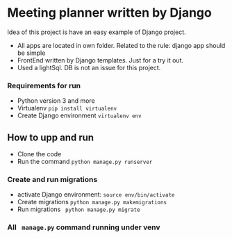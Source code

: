 # Meeting planner written by Django

Idea of this project is have an easy example of Django project. 

- All apps are located in own folder. Related to  the rule: django app should be simple  
- FrontEnd written by Django templates. Just for a try it out.
- Used a lightSql. DB is not an issue for this project. 

### Requirements for run
- Python version 3 and more
- Virtualenv `pip install virtualenv`
- Create Django environment `virtualenv env`

## How to upp and run
- Clone the code
- Run the command `python manage.py runserver`


### Create and run migrations
- activate Django environment: `source env/bin/activate` 
- Create migrations `python manage.py makemigrations`
- Run migrations ` python manage.py migrate`

### All ` manage.py` command  running under venv  

